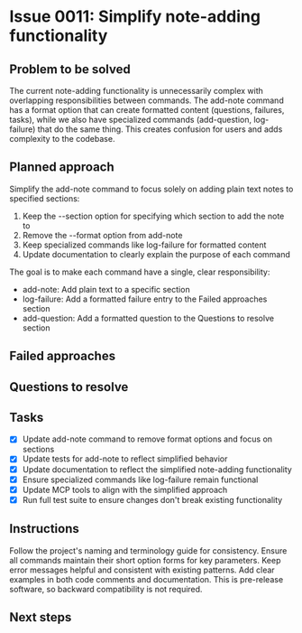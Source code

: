 # Issue 0011: Simplify note-adding functionality

## Problem to be solved
The current note-adding functionality is unnecessarily complex with overlapping responsibilities between commands. The add-note command has a format option that can create formatted content (questions, failures, tasks), while we also have specialized commands (add-question, log-failure) that do the same thing. This creates confusion for users and adds complexity to the codebase.


## Planned approach
Simplify the add-note command to focus solely on adding plain text notes to specified sections:

1. Keep the --section option for specifying which section to add the note to
2. Remove the --format option from add-note 
3. Keep specialized commands like log-failure for formatted content
4. Update documentation to clearly explain the purpose of each command

The goal is to make each command have a single, clear responsibility:
- add-note: Add plain text to a specific section
- log-failure: Add a formatted failure entry to the Failed approaches section
- add-question: Add a formatted question to the Questions to resolve section


## Failed approaches


## Questions to resolve


## Tasks


- [x] Update add-note command to remove format options and focus on sections
- [x] Update tests for add-note to reflect simplified behavior
- [x] Update documentation to reflect the simplified note-adding functionality
- [x] Ensure specialized commands like log-failure remain functional
- [x] Update MCP tools to align with the simplified approach
- [x] Run full test suite to ensure changes don't break existing functionality
## Instructions
Follow the project's naming and terminology guide for consistency. Ensure all commands maintain their short option forms for key parameters. Keep error messages helpful and consistent with existing patterns. Add clear examples in both code comments and documentation. This is pre-release software, so backward compatibility is not required.


## Next steps

